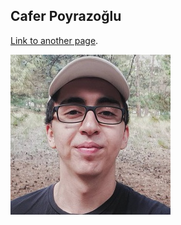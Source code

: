## Cafer Poyrazoğlu

[Link to another page](./another-page.html).

![Profile](https://raw.githubusercontent.com/CaferPoyrazoglu/caferpoyrazoglu.github.io/main/_images/profile.jpg)
